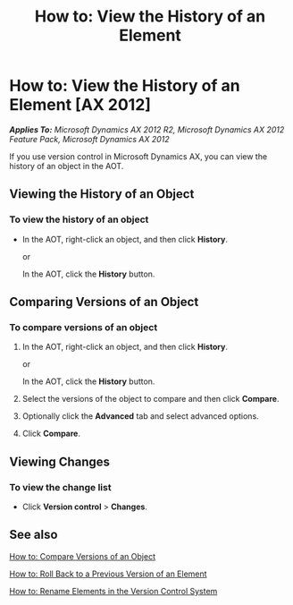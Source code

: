 ﻿---
title: 'How to: View the History of an Element'
TOCTitle: 'How to: View the History of an Element'
ms:assetid: 4fe7049c-b0e4-4e1d-b240-29a9f9117bef
ms:mtpsurl: https://msdn.microsoft.com/en-us/library/Aa629751(v=AX.60)
ms:contentKeyID: 35268003
ms.date: 11/07/2012
mtps_version: v=AX.60
f1_keywords:
- Forms.SysVersionControlItemHistory
---

# How to: View the History of an Element [AX 2012]


_**Applies To:** Microsoft Dynamics AX 2012 R2, Microsoft Dynamics AX 2012 Feature Pack, Microsoft Dynamics AX 2012_

If you use version control in Microsoft Dynamics AX, you can view the history of an object in the AOT.

## Viewing the History of an Object

### To view the history of an object

  - In the AOT, right-click an object, and then click **History**.
    
    or
    
    In the AOT, click the **History** button.

## Comparing Versions of an Object

### To compare versions of an object

1.  In the AOT, right-click an object, and then click **History**.
    
    or
    
    In the AOT, click the **History** button.

2.  Select the versions of the object to compare and then click **Compare**.

3.  Optionally click the **Advanced** tab and select advanced options.

4.  Click **Compare**.

## Viewing Changes

### To view the change list

  - Click **Version control** \> **Changes**.

## See also

[How to: Compare Versions of an Object](how-to-compare-versions-of-an-object.md)

[How to: Roll Back to a Previous Version of an Element](how-to-roll-back-to-a-previous-version-of-an-element.md)

[How to: Rename Elements in the Version Control System](how-to-rename-elements-in-the-version-control-system.md)

